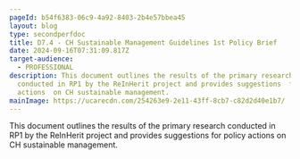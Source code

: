 ```yaml
---
pageId: b54f6383-06c9-4a92-8403-2b4e57bbea45
layout: blog
type: secondperfdoc
title: D7.4 - CH Sustainable Management Guidelines 1st Policy Brief
date: 2024-09-16T07:31:09.817Z
target-audience:
  - PROFESSIONAL
description: This document outlines the results of the primary research
  conducted in RP1 by the ReInHerit project and provides suggestions  for policy
  actions  on CH sustainable management.
mainImage: https://ucarecdn.com/254263e9-2e11-43ff-8cb7-c82d2d40e1b7/
---
```

This document outlines the results of the primary research conducted in RP1 by the ReInHerit project and provides suggestions  for policy actions  on CH sustainable management.